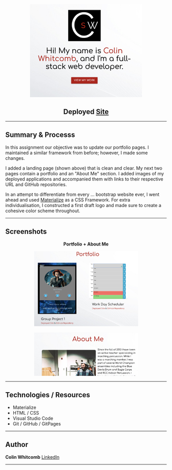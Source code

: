 
<div style="text-align:center">
    <img src="assets/ss1.PNG" width="350" />
</div>
<div style="text-align:center">

</div>

<div style="text-align:center">

## Deployed <a href="https://colin-whitcomb.github.io/Portfolio/">Site</a>
</div>

___
## Summary & Processs

In this assignment our objective was to update our portfolio pages. I maintained a similar framework from before; however, I made some changes.

I added a landing page (shown above) that is clean and clear. My next two pages contain a portfolio and an "About Me" section. I added images of my deployed applications and accompanied them with links to their respective URL and GitHub repositories.

In an attempt to differentiate from every ... bootstrap website ever, I went ahead and used <a href="https://materializecss.com/">Materialize</a>
as a CSS Framework. For extra individualisation, I constructed a first draft logo and made sure to create a cohesive color scheme throughout. 
___
## Screenshots 
<div style="text-align:center">

**Portfolio + About Me**
</div>

<div style="text-align:center">
    <img src="assets/ss2.PNG" width="325" />
</div>
<br>
<div style="text-align:center">
    <img src="assets/ss3.PNG" width="325" />
</div>

___
## Technologies / Resources
- Materialize 
- HTML / CSS  
- Visual Studio Code
- Git / GitHub / GitPages
--- 
## Author

**Colin Whitcomb** [LinkedIn](https://www.linkedin.com/in/colin-whitcomb-b808301a6/)

___
